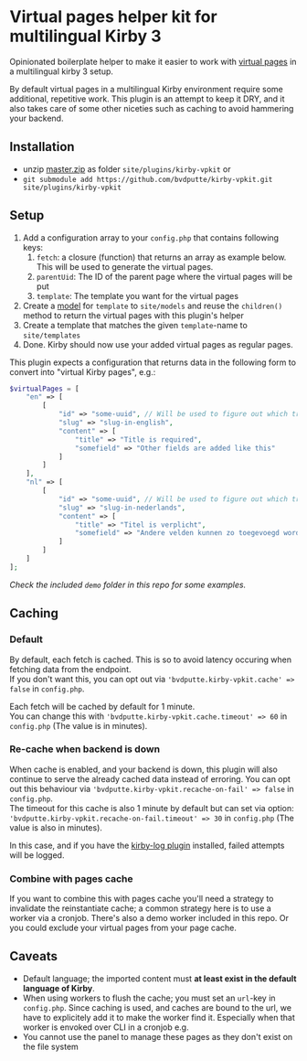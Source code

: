 # Virtual pages helper kit for multilingual Kirby 3

Opinionated boilerplate helper to make it easier to work with [virtual pages](https://getkirby.com/docs/guide/virtual-pages) in a multilingual kirby 3 setup.

By default virtual pages in a multilingual Kirby environment require some additional, repetitive work. This plugin is an attempt to keep it DRY, and it also takes care of some other niceties such as caching to avoid hammering your backend.

## Installation

- unzip [master.zip](https://github.com/bvdputte/kirby-vpkit/archive/master.zip) as folder `site/plugins/kirby-vpkit` or
- `git submodule add https://github.com/bvdputte/kirby-vpkit.git site/plugins/kirby-vpkit`

## Setup

1. Add a configuration array to your `config.php` that contains following keys:
   1. `fetch`: a closure (function) that returns an array as example below. This will be used to generate the virtual pages.
   2. `parentUid`: The ID of the parent page where the virtual pages will be put
   3. `template`: The template you want for the virtual pages
2. Create a [model](https://getkirby.com/docs/guide/templates/page-models) for `template` to `site/models` and reuse the `children()` method to return the virtual pages with this plugin's helper
3. Create a template that matches the given `template`-name to `site/templates`
4. Done. Kirby should now use your added virtual pages as regular pages.

This plugin expects a configuration that returns data in the following form to convert into "virtual Kirby pages", e.g.:

```php
$virtualPages = [
    "en" => [
        [
            "id" => "some-uuid", // Will be used to figure out which translations belong to eachother
            "slug" => "slug-in-english",
            "content" => [
                "title" => "Title is required",
                "somefield" => "Other fields are added like this"
            ]
        ]
    ],
    "nl" => [
        [
            "id" => "some-uuid", // Will be used to figure out which translations belong to eachother
            "slug" => "slug-in-nederlands",
            "content" => [
                "title" => "Titel is verplicht",
                "somefield" => "Andere velden kunnen zo toegevoegd worden."
            ]
        ]
    ]
];
```

_Check the included `demo` folder in this repo for some examples._

## Caching

### Default

By default, each fetch is cached. This is so to avoid latency occuring when fetching data from the endpoint.\
If you don't want this, you can opt out via `'bvdputte.kirby-vpkit.cache' => false` in `config.php`.

Each fetch will be cached by default for 1 minute.\
You can change this with `'bvdputte.kirby-vpkit.cache.timeout' => 60` in `config.php` (The value is in minutes).

### Re-cache when backend is down

When cache is enabled, and your backend is down, this plugin will also continue to serve the already cached data instead of erroring. You can opt out this behaviour via `'bvdputte.kirby-vpkit.recache-on-fail' => false` in `config.php`.\
The timeout for this cache is also 1 minute by default but can set via option: `'bvdputte.kirby-vpkit.recache-on-fail.timeout' => 30` in `config.php` (The value is also in minutes).

In this case, and if you have the [kirby-log plugin](https://github.com/bvdputte/kirby-log) installed, failed attempts will be logged.

### Combine with pages cache

If you want to combine this with pages cache you'll need a strategy to invalidate the reinstantiate cache; a common strategy here is to use a worker via a cronjob. There's also a demo worker included in this repo. Or you could exclude your virtual pages from your page cache.

## Caveats

- Default language; the imported content must **at least exist in the default language of Kirby**.
- When using workers to flush the cache; you must set an `url`-key in `config.php`. Since caching is used, and caches are bound to the url, we have to explicitely add it to make the worker find it. Especially when that worker is envoked over CLI in a cronjob e.g.
- You cannot use the panel to manage these pages as they don't exist on the file system
